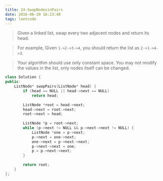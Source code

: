 ```yaml
---
title: 24-SwapNodesinPairs
date: 2016-06-20 16:23:48
tags: leetcode
---
```


>Given a linked list, swap every two adjacent nodes and return its head.

>For example,
Given `1->2->3->4`, you should return the list as `2->1->4->3`.

>Your algorithm should use only constant space. You may not modify the values in the list, only nodes itself can be changed.


```c++
class Solution {
public:
    ListNode* swapPairs(ListNode* head) {
        if (head == NULL || head->next == NULL)
            return head;
        
        ListNode *root = head->next;
        head->next = root->next;
        root->next = head;
        
        ListNode *p = root->next;
        while (p->next != NULL && p->next->next != NULL) {
            ListNode *one = p->next;
            p->next = one->next;
            one->next = p->next->next;
            p->next->next = one;
            p = p->next->next;
        }
        
        return root;
    }
};
```